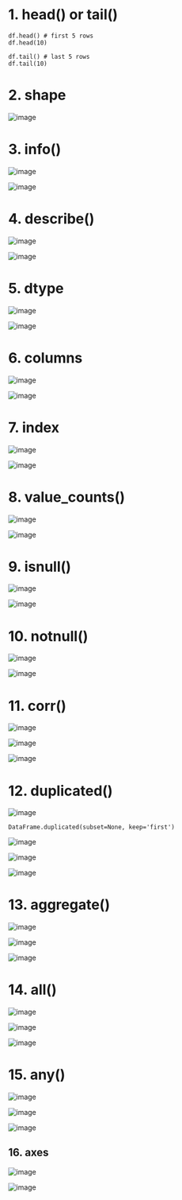 # 1. head() or tail()

    df.head() # first 5 rows
    df.head(10)
    
    df.tail() # last 5 rows
    df.tail(10)

# 2. shape

![image](https://user-images.githubusercontent.com/60442877/232264414-4be710dc-a9aa-4559-962b-c623995f8133.png)

# 3. info()

![image](https://user-images.githubusercontent.com/60442877/232264445-024c752c-faf9-4ff5-a947-a69794a0bcca.png)

![image](https://user-images.githubusercontent.com/60442877/232264502-d11f1b31-eb11-4d23-9081-cbe89068251e.png)

# 4. describe()

![image](https://user-images.githubusercontent.com/60442877/232264812-772cbbe6-5458-4287-a4b8-fd962578550b.png)

![image](https://user-images.githubusercontent.com/60442877/232264817-d9dbdf29-1059-4095-a0ad-196a2c747f52.png)

# 5. dtype

![image](https://user-images.githubusercontent.com/60442877/232264879-7f50f099-f6b1-4fc7-8feb-dc0a29ce5fc4.png)

![image](https://user-images.githubusercontent.com/60442877/232264937-b3955a16-ca9d-417c-b62e-01197fb6fb76.png)

# 6. columns

![image](https://user-images.githubusercontent.com/60442877/232264985-cea7419d-9b65-434e-ad4f-64fcacd3e135.png)

![image](https://user-images.githubusercontent.com/60442877/232264990-421384e6-9c8a-40ae-920d-19bace58196a.png)

# 7. index

![image](https://user-images.githubusercontent.com/60442877/232265060-dd8c70d1-a676-4844-8fb3-86be411694d8.png)

![image](https://user-images.githubusercontent.com/60442877/232265066-9aac5509-207f-4523-8430-62af0bb5e2a1.png)

# 8. value_counts()

![image](https://user-images.githubusercontent.com/60442877/232265204-25b8284d-58e1-414a-b8bb-9a4adb4b538a.png)

![image](https://user-images.githubusercontent.com/60442877/232265225-d8046ab2-dccd-4219-aa07-2db0fa801324.png)

# 9. isnull()

![image](https://user-images.githubusercontent.com/60442877/232265374-ceec6f4d-09fe-459d-a7cf-5dc7b32f0740.png)

![image](https://user-images.githubusercontent.com/60442877/232265378-04cca2a1-2cc7-48f1-95cc-a1c958227d36.png)

# 10. notnull()

![image](https://user-images.githubusercontent.com/60442877/232265418-64edf05a-49fe-496c-9fbc-bdc2e1defcd1.png)

![image](https://user-images.githubusercontent.com/60442877/232265425-962cc9f0-77e6-4de5-90c6-4170daf3dc8c.png)

# 11. corr()

![image](https://user-images.githubusercontent.com/60442877/232265496-3fb99e37-b00f-401f-b895-6efe229aca17.png)

![image](https://user-images.githubusercontent.com/60442877/232265517-a78548d9-bac0-4f57-921f-260fd440d1d1.png)

![image](https://user-images.githubusercontent.com/60442877/232265521-4e0ab29c-baad-42e0-89b2-ee95ffc8e509.png)


# 12. duplicated()

![image](https://user-images.githubusercontent.com/60442877/232180424-c64759e8-6604-4bb7-b2b3-73d7a6d3608a.png)

    DataFrame.duplicated(subset=None, keep='first')

![image](https://user-images.githubusercontent.com/60442877/232180433-14411ef3-3ccf-40ac-8e67-120e5b0735c9.png)

![image](https://user-images.githubusercontent.com/60442877/232180489-fc635c80-0edf-484a-b43b-69ffe1077df9.png)

![image](https://user-images.githubusercontent.com/60442877/232180498-634dde88-2d81-4f8d-8f13-37add371e2c5.png)


# 13. aggregate()

![image](https://user-images.githubusercontent.com/60442877/232321961-ff50ef08-1000-4429-b3ef-928f2a49d2fb.png)

![image](https://user-images.githubusercontent.com/60442877/232321976-2d432bb2-2817-4724-8ece-bb009d320d8a.png)

![image](https://user-images.githubusercontent.com/60442877/232321986-3e100d81-2941-4a87-9af4-9569eb8ad06f.png)


# 14. all()

![image](https://user-images.githubusercontent.com/60442877/232326507-d1f07bc5-e1bc-4810-a974-85e7c3b059d7.png)

![image](https://user-images.githubusercontent.com/60442877/232326524-4e9b48b7-2fdf-449a-902c-0a9a34a38203.png)

![image](https://user-images.githubusercontent.com/60442877/232326537-1a20a16d-e070-4a5e-ac33-5e02fde81a6e.png)

# 15. any()

![image](https://user-images.githubusercontent.com/60442877/232326746-ad33e06b-f3e3-4821-95ef-a805044f9ec7.png)

![image](https://user-images.githubusercontent.com/60442877/232326770-f2a391c9-e5dc-4ec9-97f3-16c1a55f07c6.png)

![image](https://user-images.githubusercontent.com/60442877/232326775-a0eefca7-a31f-414d-82f1-ae5f91045314.png)

## 16. axes

![image](https://user-images.githubusercontent.com/60442877/232328122-d616f8a4-58ca-4488-98d0-54e6c3bd2944.png)

![image](https://user-images.githubusercontent.com/60442877/232328133-58bc8e2b-2245-4e50-8fdf-9c740ea783c6.png)



